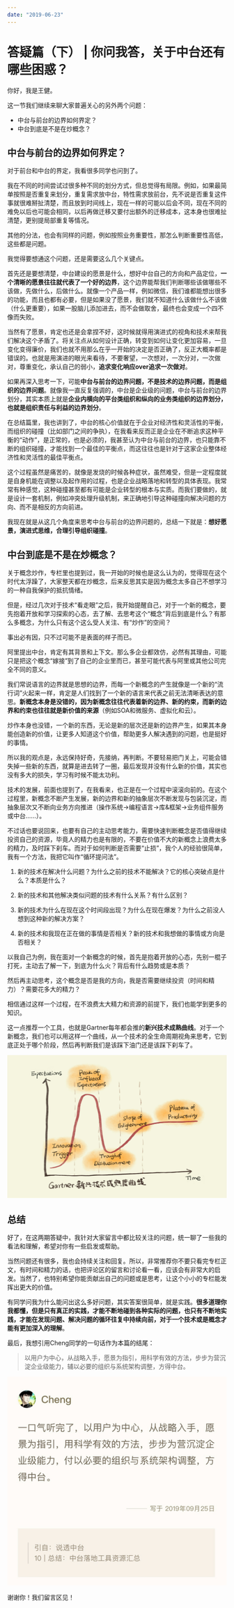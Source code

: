 ```yaml
---
date: "2019-06-23"
---  
```

      
# 答疑篇（下） | 你问我答，关于中台还有哪些困惑？
你好，我是王健。

这一节我们继续来聊大家普遍关心的另外两个问题：

* 中台与前台的边界如何界定？
* 中台到底是不是在炒概念？

## 中台与前台的边界如何界定？

对于前台和中台的界定，我看很多同学也问到了。

我在不同的时间尝试过很多种不同的划分方式，但总觉得有局限。例如，如果最简单按照是否重复来划分，重复需求放中台，特性需求放前台，先不说是否重复这件事就很难掰扯清楚，而且放到时间线上，现在一样的可能以后会不同，现在不同的难免以后也可能会相同，以后再做迁移又要付出额外的迁移成本，这本身也很难扯清楚，更别提局部重复等情况。

其他的分法，也会有同样的问题，例如按照业务重要性，那怎么判断重要性高低，这些都是问题。

我觉得要想通这个问题，还是需要这么几个关键点。

首先还是要想清楚，中台建设的愿景是什么，想好中台自己的方向和产品定位，**一个清晰的愿景往往就代表了一个好的边界**，这个边界能帮我们判断哪些该做哪些不该做，先做什么，后做什么。就像一个产品一样，例如微信，我们谁都能想出很多的功能，而且也都有必要，但是如果没了愿景，我们就不知道什么该做什么不该做（什么更重要），如果一股脑儿添加进去，而不会做取舍，最终也会变成一个四不像而失败。

<!-- [[[read_end]]] -->

当然有了愿景，肯定也还是会拿捏不好，这时候就得用演进式的视角和技术来帮我们解决这个矛盾了。将关注点从如何设计正确，转变到如何让变化更加容易，一旦变化变得廉价，我们也就不用那么在乎一开始的决定是否正确了，反正大概率都是错误的。也就是用演进的眼光来看待，不要奢望，一次想对，一次分对，一次做对，尊重变化，承认自己的弱小，**追求变化响应over追求一次做对**。

如果再深入思考一下，可能**中台与前台的边界问题，不是技术的边界问题，而是组织的边界问题**。就像我一直反复强调的，中台是企业级的问题，中台与前台的边界划分，其实本质上就是**企业内横向的平台类组织和纵向的业务类组织的边界划分，也就是组织责任与利益的边界划分**。

在总结篇里，我也讲到了，中台的核心价值就在于企业对经济性和灵活性的平衡，而组织的碰撞（比如部门之间的争执），在我看来反而正是企业在不断追求这种平衡的“动作”，是正常的，也是必须的，我甚至认为中台与前台的边界，也只能靠不断的组织碰撞，才能找到一个最佳的平衡点，而这往往也是针对于这家企业整体经济性和灵活性的最佳平衡点。

这个过程虽然是痛苦的，就像是发烧的时候各种症状，虽然难受，但是一定程度就是自身机能在调整以及起作用的过程，也是企业战略落地和转型的具体表现。我常常有种感觉，这种碰撞甚至都有可能是企业转型的根本与实质。而我们要做的，就是设计一套机制，例如冲突处理升级机制，来正确地引导这种碰撞向解决问题的方向、而不是相反的方向前进。

我现在就是从这几个角度来思考中台与前台的边界问题的，总结一下就是：**想好愿景，演进式思维，合理引导组织碰撞**。

## 中台到底是不是在炒概念？

关于概念炒作，专栏里也提到过，我一开始的时候也是这么认为的，觉得现在这个时代太浮躁了，大家整天都在炒概念，后来反思其实是因为概念太多自己不想学习的一种自我保护的抵抗情绪。

但是，经过几次对于技术“看走眼”之后，我开始提醒自己，对于一个新的概念，要先抱着开放和学习探索的心态，去了解、去思考这个“概念”背后到底是什么？有那么多概念，为什么只有这个这么受人关注、有“炒作”的空间？

事出必有因，只不过可能不是表面的样子而已。

阿里提出中台，肯定有其背景和上下文。那么多企业都效仿，必然有其理由，可能只是把这个概念“嫁接”到了自己的企业里而已，甚至可能代表与阿里或其他公司完全不同的意义。

我们常说语言的边界就是思想的边界，而每一个新概念的产生就像是一个新的“流行词”火起来一样，肯定是人们找到了一个新的语言来代表之前无法清晰表达的意思。**新概念本身是没错的，因为新概念往往代表着新的边界、新的约束，而新的边界和约束也往往就是新价值的来源**（例如SOA和微服务、虚拟化和云）。

炒作本身也没错，一个新的东西，无论是新的层次还是新的边界产生，如果其本身能创造新的价值，让更多人知道这个价值，帮助更多人解决遇到的问题，也是挺好的事情。

所以我的观点是，永远保持好奇，先接纳，再判断。不要轻易把门关上，可能会错失掉一些新的东西，就算是进去转了一圈，最后发现并没有什么新的价值，其实也没有多大的损失，学习有时候不能太功利。

技术的发展，前面也提到了，在我看来，也正是在一个过程中滚滚向前的。在这个过程里，新概念不断产生发展，新的边界和新的抽象层次不断发现与包装沉淀，而抽象层次又不断向业务方向推进（操作系统->编程语言->库\&框架->业务组件服务或中台……）。

不过话也要说回来，也要有自己的主动思考能力，需要快速判断概念是否值得继续投资自己的资源，毕竟人的精力也是有限的，不要在价值不大的新概念上浪费太多的精力，及时踩下刹车。而对于如何判断是否需要“止损”，我个人的经验很简单，我有一个方法，我把它叫作“循环提问法”。

1.  新的技术在解决什么问题？为什么之前的技术不能解决？它的核心突破点是什么？本质是什么？

2.  新的技术和其他解决类似问题的技术有什么关系？有什么区别？

3.  新的技术为什么在现在这个时间段出现？为什么在现在爆发？为什么之前没人想到这种新的解决方案？

4.  新的技术和我现在正在做的事情是否相关？新的技术和我想做的事情或方向是否相关？

以我自己为例，我在面对一个新概念的时候，首先是抱着开放的心态，先别一棍子打死，主动去了解一下，到底为什么火？背后有什么趋势或是本质？

然后再主动思考，这个概念是否是我的方向，我是否需要继续投资（时间和精力）？需要花多大的精力？

相信通过这样一个过程，在不浪费太大精力和资源的前提下，我们也能学到更多的知识。

这一点推荐一个工具，也就是Gartner每年都会推的**新兴技术成熟曲线**。对于一个新概念，我们也可以用这样一个曲线，从一个技术的全生命周期视角来思考，它到底正处于哪个阶段，然后再判断我们是该踩下油门还是该踩下刹车了。

![](./httpsstatic001geekbangorgresourceimagec4a4c42430c4241c60f89a9773311cf172a4.jpg)

## 总结

好了，在这两期答疑中，我针对大家留言中都比较关注的问题，统一聊了一些我的看法和理解，希望对你有一些启发或帮助。

当然问题还有很多，我也会持续关注和回复。所以，非常推荐你不要只看完专栏正文，有时间和精力的话，也把评论区的留言和讨论看一看，应该会有非常大的启发。当然了，也特别希望你能贡献出自己的问题或是思考，让这个小小的专栏能发挥出更大的价值。

有同学问我为什么能问出这么多好问题，其实答案很简单，就是实践。**很多道理你我都懂，但是只有真正的实践，才能不断地碰到各种实际的问题，也只有不断地实践，才能在发现问题、解决问题的循环往复中持续向前，对于一个技术或是概念才能有更加深入的理解**。

最后，我想引用Cheng同学的一句话作为本篇的结尾：

> 以用户为中心，从战略入手，愿景为指引，用科学有效的方法，步步为营沉淀企业级能力，辅以必要的组织与系统架构调整，方得中台。

![](./httpsstatic001geekbangorgresourceimage4a894a55ad00b13a7dc25409426249fda089.jpg)

谢谢你！我们留言区见！